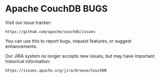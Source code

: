 Apache CouchDB BUGS
===================

Visit our issue tracker:

    https://github.com/apache/couchdb/issues

You can use this to report bugs, request features, or suggest enhancements.

Our JIRA system no longer accepts new issues, but may have important historical
information:

    https://issues.apache.org/jira/browse/CouchDB
